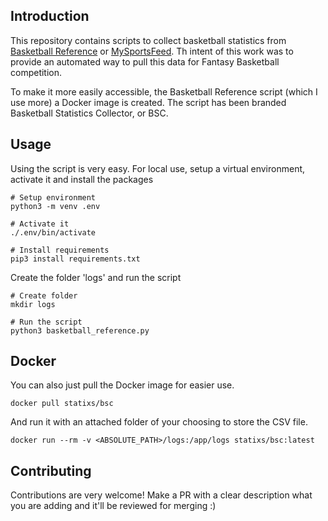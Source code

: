 ## Introduction
This repository contains scripts to collect basketball statistics from [Basketball Reference](https://basketball-reference.com) or [MySportsFeed](https://mysportsfeed.com). Th intent of this work was to provide an automated way to pull this data for Fantasy Basketball competition.

To make it more easily accessible, the Basketball Reference script (which I use more) a Docker image is created. The script has been branded Basketball Statistics Collector, or BSC. 

## Usage
Using the script is very easy. For local use, setup a virtual environment, activate it and install the packages
```
# Setup environment
python3 -m venv .env

# Activate it
./.env/bin/activate

# Install requirements
pip3 install requirements.txt
```

Create the folder 'logs' and run the script
```
# Create folder
mkdir logs

# Run the script
python3 basketball_reference.py
```

## Docker
You can also just pull the Docker image for easier use.
```
docker pull statixs/bsc
```

And run it with an attached folder of your choosing to store the CSV file. 
```
docker run --rm -v <ABSOLUTE_PATH>/logs:/app/logs statixs/bsc:latest
```

## Contributing
Contributions are very welcome! Make a PR with a clear description what you are adding and it'll be reviewed for merging :) 